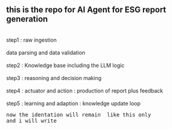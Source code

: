 <html>
<h2>this is the repo for AI Agent for ESG report generation</h2>
<p>
<br>
step1 : raw ingestion
</br>
<br> 
    data parsing and data validation
</br><br>
step2 : Knowledge base including the LLM logic
</br><br> 
step3 : reasoning and decision making
</br><br>
step4 : actuator and action : production of report plus feedback
</br><br>
step5 : learning and adaption : knowledge update loop
</br>
</p>
<pre>
now the identation will remain  like this only
and i will write
</pre>
</html>